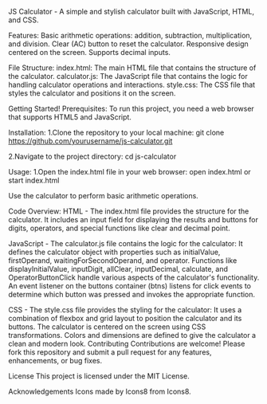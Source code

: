 JS Calculator - A simple and stylish calculator built with JavaScript, HTML, and CSS.

Features:
Basic arithmetic operations: addition, subtraction, multiplication, and division.
Clear (AC) button to reset the calculator.
Responsive design centered on the screen.
Supports decimal inputs.

File Structure:
index.html: The main HTML file that contains the structure of the calculator.
calculator.js: The JavaScript file that contains the logic for handling calculator operations and interactions.
style.css: The CSS file that styles the calculator and positions it on the screen.


Getting Started!
Prerequisites:
To run this project, you need a web browser that supports HTML5 and JavaScript.

Installation:
1.Clone the repository to your local machine:
git clone https://github.com/yourusername/js-calculator.git

2.Navigate to the project directory:
cd js-calculator

Usage:
1.Open the index.html file in your web browser:
open index.html
or
start index.html


Use the calculator to perform basic arithmetic operations.


Code Overview:
HTML - The index.html file provides the structure for the calculator. It includes an input field for displaying the results and buttons for digits, operators, and special functions like clear and decimal point.

JavaScript - The calculator.js file contains the logic for the calculator:
It defines the calculator object with properties such as initialValue, firstOperand, waitingForSecondOperand, and operator.
Functions like displayInitialValue, inputDigit, allClear, inputDecimal, calculate, and OperatorButtonClick handle various aspects of the calculator's functionality.
An event listener on the buttons container (btns) listens for click events to determine which button was pressed and invokes the appropriate function.


CSS - The style.css file provides the styling for the calculator:
It uses a combination of flexbox and grid layout to position the calculator and its buttons.
The calculator is centered on the screen using CSS transformations.
Colors and dimensions are defined to give the calculator a clean and modern look.
Contributing
Contributions are welcome! Please fork this repository and submit a pull request for any features, enhancements, or bug fixes.

License
This project is licensed under the MIT License.

Acknowledgements
Icons made by Icons8 from Icons8.
